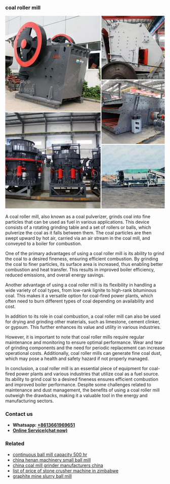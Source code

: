 <h3>coal roller mill</h3><img src='1708497377.jpg' alt=''><p>A coal roller mill, also known as a coal pulverizer, grinds coal into fine particles that can be used as fuel in various applications. This device consists of a rotating grinding table and a set of rollers or balls, which pulverize the coal as it falls between them. The coal particles are then swept upward by hot air, carried via an air stream in the coal mill, and conveyed to a boiler for combustion.</p><p>One of the primary advantages of using a coal roller mill is its ability to grind the coal to a desired fineness, ensuring efficient combustion. By grinding the coal to finer particles, its surface area is increased, thus enabling better combustion and heat transfer. This results in improved boiler efficiency, reduced emissions, and overall energy savings.</p><p>Another advantage of using a coal roller mill is its flexibility in handling a wide variety of coal types, from low-rank lignite to high-rank bituminous coal. This makes it a versatile option for coal-fired power plants, which often need to burn different types of coal depending on availability and cost.</p><p>In addition to its role in coal combustion, a coal roller mill can also be used for drying and grinding other materials, such as limestone, cement clinker, or gypsum. This further enhances its value and utility in various industries.</p><p>However, it is important to note that coal roller mills require regular maintenance and monitoring to ensure optimal performance. Wear and tear of grinding components and the need for periodic replacement can increase operational costs. Additionally, coal roller mills can generate fine coal dust, which may pose a health and safety hazard if not properly managed.</p><p>In conclusion, a coal roller mill is an essential piece of equipment for coal-fired power plants and various industries that utilize coal as a fuel source. Its ability to grind coal to a desired fineness ensures efficient combustion and improved boiler performance. Despite some challenges related to maintenance and dust management, the benefits of using a coal roller mill outweigh the drawbacks, making it a valuable tool in the energy and manufacturing sectors.</p><h3>Contact us</h3><ul><li><strong>Whatsapp:&nbsp;<a href="https://wa.me/8613661969651">+8613661969651</a></strong></li><li><a href="https://swt.shibang-china.com/?git&amp;zhl&amp;coal roller mill"><strong>Online Service(chat now)</strong></a></li></ul><h3>Related</h3><ul><li><a href='continuous ball mill capacity 500 hr.md'>continuous ball mill capacity 500 hr</a></li><li><a href='china henan machinery small ball mill.md'>china henan machinery small ball mill</a></li><li><a href='china coal mill grinder manufacturers china.md'>china coal mill grinder manufacturers china</a></li><li><a href='list of price of stone crusher machine in zimbabwe.md'>list of price of stone crusher machine in zimbabwe</a></li><li><a href='graphite mine slurry ball mill.md'>graphite mine slurry ball mill</a></li></ul>